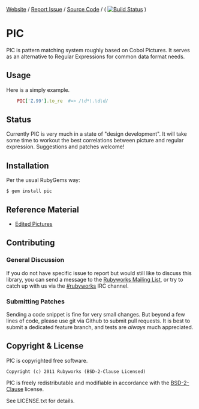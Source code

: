 [Website](http://rubyworks.github.com/pic) /
[Report Issue](http://github.com/rubyworks/pic/issues) /
[Source Code](http://github.com/rubyworks/pic) /
( [![Build Status](https://secure.travis-ci.org/rubyworks/pic.png)](http://travis-ci.org/rubyworks/pic) )


# PIC

PIC is pattern matching system roughly based on Cobol Pictures. It serves
as an alternative to Regular Expressions for common data format needs.


## Usage

Here is a simply example.

~~~ruby
    PIC['Z.99'].to_re  #=> /\d*\.\d\d/
~~~


## Status

Currently PIC is very much in a state of "design development". It will take
some time to workout the best correlations between picture and regular
expression. Suggestions and patches welcome!


## Installation

Per the usual RubyGems way:

    $ gem install pic


## Reference Material

* [Edited Pictures](http://www.csis.ul.ie/cobol/course/EditedPics.htm)


## Contributing

### General Discussion

If you do not have specific issue to report but would still like to discuss this library, 
you can send a message to the [Rubyworks Mailing List](http://groups.google.com/rubyworks-mailinglist),
or try to catch up with us via the [#rubyworks](irc://irc.freenode.net/rubyworks) IRC channel.

### Submitting Patches

Sending a code snippet is fine for very small changes. But beyond a few lines
of code, please use git via Github to submit pull requests. It is best to submit
a dedicated feature branch, and tests are *always* much appreciated.


## Copyright & License

PIC is copyrighted free software.

    Copyright (c) 2011 Rubyworks (BSD-2-Clause Licensed)

PIC is freely redistributable and modifiable in accordance with the
[BSD-2-Clause](http://spdx.org/licenses/bsd-2-clause) license.

See LICENSE.txt for details.
